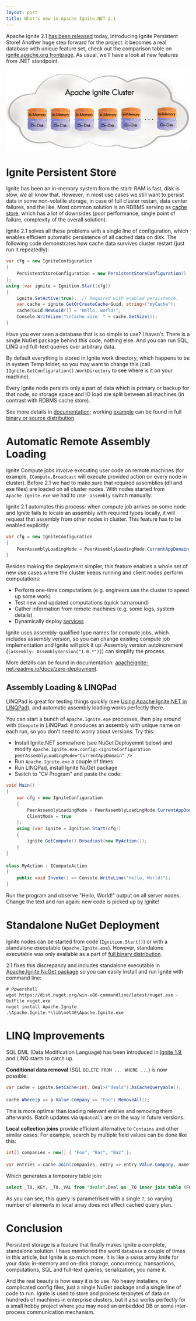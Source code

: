 ```yaml
---
layout: post
title: What's new in Apache Ignite.NET 2.1
---
```


Apache Ignite 2.1 [has been released](https://blogs.apache.org/ignite/entry/apache-ignite-2-1-a) today, introducing Ignite Persistent Store!
Another huge step forward for the project: it becomes a real database with unique feature set, check out the comparison table on [ignite.apache.org frontpage](https://ignite.apache.org/). As usual, we'll have a look at new features from .NET standpoint.

![Apache Ignite Persistent Store](../images/ignite-persistent-store.png)


# Ignite Persistent Store

Ignite has been an in-memory system from the start: RAM is fast, disk is slow, we all know that.
However, in most use cases we still want to persist data in some non-volatile storage, in case of full cluster restart, data center failures, and the like.
Most common solution is an RDBMS serving as [cache store](https://apacheignite-net.readme.io/docs/persistent-store), which has a lot of downsides (poor performance, single point of failure, complexity of the overall solution).

Ignite 2.1 solves all these problems with a single line of configuration, which enables efficient automatic persistence of all cached data on disk.
The following code demonstrates how cache data survives cluster restart (just run it repeatedly):

```cs
var cfg = new IgniteConfiguration 
{ 
    PersistentStoreConfiguration = new PersistentStoreConfiguration() 
};
using (var ignite = Ignition.Start(cfg))
{
    ignite.SetActive(true);  // Required with enabled persistence.
    var cache = ignite.GetOrCreateCache<Guid, string>("myCache");
    cache[Guid.NewGuid()] = "Hello, world!";
    Console.WriteLine("\nCache size: " + cache.GetSize());
}
```

Have you ever seen a database that is so simple to use? I haven't.
There is a single NuGet package behind this code, nothing else. And you can run SQL, LINQ and full-text queries over arbitrary data.

By default everything is stored in Ignite work directory, which happens to be in system Temp folder, so you may want to change this (call `IIgnite.GetConfiguration().WorkDirectory` to see where is it on your machine).

Every Ignite node persists only a part of data which is primary or backup for that node, so storage space and IO load are split between all machines (in contrast with RDBMS cache store).

See more details in [documentation](https://apacheignite.readme.io/docs/distributed-persistent-store); working [example](https://github.com/apache/ignite/blob/master/modules/platforms/dotnet/examples/Apache.Ignite.Examples/Datagrid/StoreExample.cs) can be found in full [binary or source distribution](https://ignite.apache.org/download.cgi).


# Automatic Remote Assembly Loading 

Ignite Compute jobs involve executing user code on remote machines (for example, `ICompute.Broadcast` will execute provided action on every node in cluster).
Before 2.1 we had to make sure that required assemblies (dll and exe files) are loaded on all cluster nodes. With nodes started from `Apache.Ignite.exe` we had to use `-assembly` switch manually.

Ignite 2.1 automates this process: when compute job arrives on some node and Ignite fails to locate an assembly with required types locally, it will request that assembly from other nodes in cluster. This feature has to be enabled explicitly:

```cs
var cfg = new IgniteConfiguration
{
    PeerAssemblyLoadingMode = PeerAssemblyLoadingMode.CurrentAppDomain
}
```

Besides making the deployment simpler, this feature enables a whole set of new use cases where the cluster keeps running and client nodes perform computations:
* Perform one-time computations (e.g. engineers use the cluster to speed up some work)
* Test new and updated computations (quick turnaround)
* Gather information from remote machines (e.g. some logs, system details)
* Dynamically deploy [services](https://apacheignite-net.readme.io/docs/service-grid)

Ignite uses assembly-qualified type names for compute jobs, which includes assembly version, so you can change existing compute job implementation and Ignite will pick it up. Assembly version autoincrement (`[assembly: AssemblyVersion("1.0.*")]`) can simplify the process.

More details can be found in documentation: [apacheignite-net.readme.io/docs/zero-deployment](https://apacheignite-net.readme.io/docs/zero-deployment).

## Assembly Loading & LINQPad

LINQPad is great for testing things quickly (see [Using Apache Ignite.NET in LINQPad](https://ptupitsyn.github.io/Using-Apache-Ignite-Net-in-LINQPad/)), and automatic assembly loading works perfectly there.

You can start a bunch of `Apache.Ignite.exe` processes, then play around with `ICompute` in LINQPad: it produces an assembly with unique name on each run, so you don't need to worry about versions. Try this:
* Install Ignite.NET somewhere (see NuGet Deployemnt below) and modify `Apache.Ignite.exe.config`: `<igniteConfiguration peerAssemblyLoadingMode="CurrentAppDomain" />`
* Run `Apache.Ignite.exe` a couple of times
* Run LINQPad, install Ignite NuGet package
* Switch to "C# Program" and paste the code:

```cs
void Main()
{
	var cfg = new IgniteConfiguration 
	{ 
		PeerAssemblyLoadingMode = PeerAssemblyLoadingMode.CurrentAppDomain,
		ClientMode = true
	};
	using (var ignite = Ignition.Start(cfg))
	{
		ignite.GetCompute().Broadcast(new MyAction());
	}
}

class MyAction : IComputeAction
{
	public void Invoke() => Console.WriteLine("Hello, World!");
}
```

Run the program and observe "Hello, World!" output on all server nodes.
Change the text and run again: new code is picked up by Ignite!


# Standalone NuGet Deployment

Ignite nodes can be started from code (`Ignition.Start()`) or with a standalone executable (`Apache.Ignite.exe`). However, standalone executable was only available as a part of [full binary distribution](https://ignite.apache.org/download.cgi).

2.1 fixes this discrepancy and includes standalone executable in [Apache.Ignite NuGet package](https://www.nuget.org/packages/Apache.Ignite/) so you can easily install and run Ignite with command line:

```shell
# Powershell
wget https://dist.nuget.org/win-x86-commandline/latest/nuget.exe -OutFile nuget.exe
nuget install Apache.Ignite
.\Apache.Ignite.*\lib\net40\Apache.Ignite.exe
```


# LINQ Improvements

SQL DML (Data Modification Language) has been introduced in [Ignite 1.9](https://ptupitsyn.github.io/Whats-New-In-Ignite-Net-1-9/), and LINQ starts to catch up.

**Conditional data removal** (SQL `DELETE FROM ... WHERE ...`) is now possible:

```cs
var cache = ignite.GetCache<int, Deal>("deals").AsCacheQueryable();

cache.Where(p => p.Value.Company == "Foo").RemoveAll();
```

This is more optimal than loading relevant entries and removing them afterwards. Batch updates via `UpdateAll` are on the way in future versions.

**Local collection joins** provide efficient alternative to `Contains` and other similar cases. For example, search by multiple field values can be done like this:

```cs
int[] companies = new[] { "Foo", "Bar", "Baz" };

var entries = cache.Join(companies, entry => entry.Value.Company, name => name, (entry, name) => entry);
```

Which generates a temporary table join:

```sql
select _T0._KEY, _T0._VAL from "deals".Deal as _T0 inner join table (F0 nvarchar = ?) _T1 on (_T1.F0 = _T0.COMPANY)
```

As you can see, this query is parametrised with a single `?`, so varying number of elements in local array does not affect cached query plan.

# Conclusion

Persistent storage is a feature that finally makes Ignite a complete, standalone solution.
I have mentioned the word `database` a couple of times in this article, but Ignite is so much more. It is like a swiss army knife for your data: in-memory and on-disk storage, concurrency, transactions, computations, SQL and full-text queries, serialization, you name it.

And the real beauty is how easy it is to use. No heavy installers, no complicated config files, just a single NuGet package and a single line of code to run. Ignite is used to store and process terabytes of data on hundreds of machines in enterprise clusters, but it also works perfectly for a small hobby project where you may need an embedded DB or some inter-process communication mechanism.